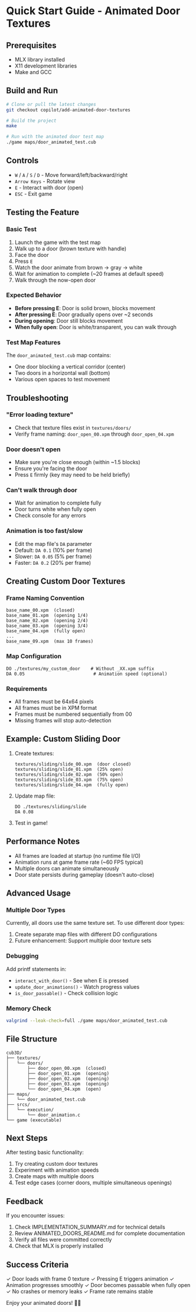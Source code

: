 # Quick Start Guide - Animated Door Textures

## Prerequisites
- MLX library installed
- X11 development libraries
- Make and GCC

## Build and Run

```bash
# Clone or pull the latest changes
git checkout copilot/add-animated-door-textures

# Build the project
make

# Run with the animated door test map
./game maps/door_animated_test.cub
```

## Controls
- `W` / `A` / `S` / `D` - Move forward/left/backward/right
- `Arrow Keys` - Rotate view
- `E` - Interact with door (open)
- `ESC` - Exit game

## Testing the Feature

### Basic Test
1. Launch the game with the test map
2. Walk up to a door (brown texture with handle)
3. Face the door
4. Press `E`
5. Watch the door animate from brown → gray → white
6. Wait for animation to complete (~20 frames at default speed)
7. Walk through the now-open door

### Expected Behavior
- **Before pressing E**: Door is solid brown, blocks movement
- **After pressing E**: Door gradually opens over ~2 seconds
- **During opening**: Door still blocks movement
- **When fully open**: Door is white/transparent, you can walk through

### Test Map Features
The `door_animated_test.cub` map contains:
- One door blocking a vertical corridor (center)
- Two doors in a horizontal wall (bottom)
- Various open spaces to test movement

## Troubleshooting

### "Error loading texture"
- Check that texture files exist in `textures/doors/`
- Verify frame naming: `door_open_00.xpm` through `door_open_04.xpm`

### Door doesn't open
- Make sure you're close enough (within ~1.5 blocks)
- Ensure you're facing the door
- Press `E` firmly (key may need to be held briefly)

### Can't walk through door
- Wait for animation to complete fully
- Door turns white when fully open
- Check console for any errors

### Animation is too fast/slow
- Edit the map file's `DA` parameter
- Default: `DA 0.1` (10% per frame)
- Slower: `DA 0.05` (5% per frame)
- Faster: `DA 0.2` (20% per frame)

## Creating Custom Door Textures

### Frame Naming Convention
```
base_name_00.xpm  (closed)
base_name_01.xpm  (opening 1/4)
base_name_02.xpm  (opening 2/4)
base_name_03.xpm  (opening 3/4)
base_name_04.xpm  (fully open)
...
base_name_09.xpm  (max 10 frames)
```

### Map Configuration
```
DO ./textures/my_custom_door    # Without _XX.xpm suffix
DA 0.05                          # Animation speed (optional)
```

### Requirements
- All frames must be 64x64 pixels
- All frames must be in XPM format
- Frames must be numbered sequentially from 00
- Missing frames will stop auto-detection

## Example: Custom Sliding Door

1. Create textures:
   ```
   textures/sliding/slide_00.xpm  (door closed)
   textures/sliding/slide_01.xpm  (25% open)
   textures/sliding/slide_02.xpm  (50% open)
   textures/sliding/slide_03.xpm  (75% open)
   textures/sliding/slide_04.xpm  (fully open)
   ```

2. Update map file:
   ```
   DO ./textures/sliding/slide
   DA 0.08
   ```

3. Test in game!

## Performance Notes

- All frames are loaded at startup (no runtime file I/O)
- Animation runs at game frame rate (~60 FPS typical)
- Multiple doors can animate simultaneously
- Door state persists during gameplay (doesn't auto-close)

## Advanced Usage

### Multiple Door Types
Currently, all doors use the same texture set. To use different door types:
1. Create separate map files with different DO configurations
2. Future enhancement: Support multiple door texture sets

### Debugging
Add printf statements in:
- `interact_with_door()` - See when E is pressed
- `update_door_animations()` - Watch progress values
- `is_door_passable()` - Check collision logic

### Memory Check
```bash
valgrind --leak-check=full ./game maps/door_animated_test.cub
```

## File Structure
```
cub3D/
├── textures/
│   └── doors/
│       ├── door_open_00.xpm  (closed)
│       ├── door_open_01.xpm  (opening)
│       ├── door_open_02.xpm  (opening)
│       ├── door_open_03.xpm  (opening)
│       └── door_open_04.xpm  (open)
├── maps/
│   └── door_animated_test.cub
├── srcs/
│   └── execution/
│       └── door_animation.c
└── game (executable)
```

## Next Steps

After testing basic functionality:
1. Try creating custom door textures
2. Experiment with animation speeds
3. Create maps with multiple doors
4. Test edge cases (corner doors, multiple simultaneous openings)

## Feedback

If you encounter issues:
1. Check IMPLEMENTATION_SUMMARY.md for technical details
2. Review ANIMATED_DOORS_README.md for complete documentation
3. Verify all files were committed correctly
4. Check that MLX is properly installed

## Success Criteria

✓ Door loads with frame 0 texture
✓ Pressing E triggers animation
✓ Animation progresses smoothly
✓ Door becomes passable when fully open
✓ No crashes or memory leaks
✓ Frame rate remains stable

Enjoy your animated doors! 🚪✨
